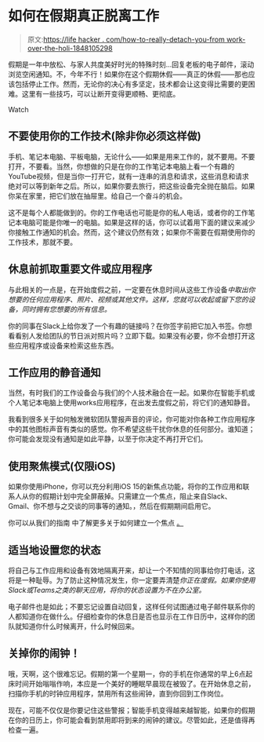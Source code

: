 # 如何在假期真正脱离工作

> 原文:[https://life hacker . com/how-to-really-detach-you-from work-over-the-holi-1848105298](https://lifehacker.com/how-to-actually-detach-yourself-from-work-over-the-holi-1848105298)

假期是一年中放松、与家人共度美好时光的特殊时刻...回复老板的电子邮件，滚动浏览空闲通知。不，今年不行！如果你在这个假期休假——真正的休假——那也应该包括停止工作。然而，无论你的决心有多坚定，技术都会让这变得比需要的更困难。这里有一些技巧，可以让断开变得更顺畅、更彻底。

Watch

## 不要使用你的工作技术(除非你必须这样做)

手机、笔记本电脑、平板电脑，无论什么——如果是用来工作的，就不要用。不要打开，不要看。当然，你想做的只是在你的工作笔记本电脑上看一个有趣的YouTube视频，但是当你一打开它，就有一连串的消息和请求，这些消息和请求绝对可以等到新年之后。所以，如果你要去旅行，把这些设备完全抛在脑后。如果你呆在家里，把它们放在抽屉里。给自己一个奋斗的机会。

这不是每个人都能做到的。你的工作电话也可能是你的私人电话，或者你的工作笔记本电脑可能是你唯一的电脑。如果是这样的话，你可以试着用下面的建议来减少你接触工作通知的机会。然而，这个建议仍然有效；如果你不需要在假期使用你的工作技术，那就不要。

## 休息前抓取重要文件或应用程序

与此相关的一点是，在开始度假之前，一定要在休息时间从这些工作设备*中取出你想要的任何应用程序、照片、视频或其他文件。这样，您就可以收起或留下您的设备，同时拥有您想要的所有信息。*

你的同事在Slack上给你发了一个有趣的链接吗？在你签字前把它加入书签。你想看看别人发给团队的节日派对照片吗？立即下载。如果没有必要，你不会想打开这些应用程序或设备来检索这些东西。

## 工作应用的静音通知

当然，有时我们的工作设备会与我们的个人技术融合在一起。如果你在智能手机或个人笔记本电脑上使用works应用程序，在出发去度假之前，将它们的通知静音。

我看到很多关于如何触发微软团队警报声音的评论，你可能对你各种工作应用程序中的其他图标声音有类似的感觉。你不希望这些干扰你休息的任何部分。谁知道；你可能会发现没有通知是如此平静，以至于你决定不再打开它们。

## 使用聚焦模式(仅限iOS)

如果你使用iPhone，你可以充分利用iOS 15的新焦点功能，将你的工作应用和联系人从你的假期计划中完全屏蔽掉。只需建立一个焦点，阻止来自Slack、Gmail、你不想与之交谈的同事等的通知。，然后在假期期间启用它。

你可以从我们的指南 中了解更多关于如何建立一个焦点 [。](https://lifehacker.com/you-should-definitely-use-ios-15s-new-distraction-squa-1847671349)

## 适当地设置您的状态

将自己与工作应用和设备有效地隔离开来，却让一个不知情的同事给你打电话，这将是一种耻辱。为了防止这种情况发生，你一定要弄清楚*你正在度假。如果你使用Slack或Teams之类的聊天应用，将你的状态设置为不在办公室。*

电子邮件也是如此；不要忘记设置自动回复，这样任何试图通过电子邮件联系你的人都知道你在做什么。仔细检查你的休息日是否也显示在工作日历中，这样你的团队就知道你什么时候离开，什么时候回来。

## 关掉你的闹钟！

哦，天啊，这个很难忘记。假期的第一个星期一，你的手机在你通常的早上6点起床时间开始嗡嗡作响，本应是一个美好的睡眠早晨现在被毁了。在开始休息之前，扫描你手机的时钟应用程序，禁用所有这些闹钟，直到你回到工作岗位。

现在，可能不仅仅是你要记住这些警报；智能手机变得越来越智能，如果你的假期在你的日历上，你可能会看到禁用即将到来的闹钟的建议。尽管如此，还是值得再检查一遍。